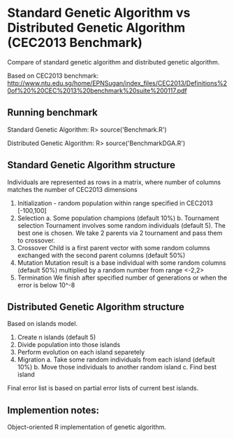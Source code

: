 # Standard Genetic Algorithm vs Distributed Genetic Algorithm (CEC2013 Benchmark)
Compare of standard genetic algorithm and distributed genetic algorithm.

Based on CEC2013 benchmark:
http://www.ntu.edu.sg/home/EPNSugan/index_files/CEC2013/Definitions%20of%20%20CEC%2013%20benchmark%20suite%200117.pdf

## Running benchmark 

Standard Genetic Algorithm:
R> source('Benchmark.R')

Distributed Genetic Algorithm:
R> source('BenchmarkDGA.R')

## Standard Genetic Algorithm structure

Individuals are represented as rows in a matrix, where number of columns matches the number of CEC2013 dimensions

1. Initialization - random population within range specified in CEC2013 [-100,100]
2. Selection
  a. Some population champions (default 10%)
  b. Tournament selection
    Tournament involves some random individuals (default 5). The best one is chosen.
    We take 2 parents via 2 tournament and pass them to crossover.
3. Crossover
  Child is a first parent vector with some random columns exchanged with the second parent columns (default 50%)
4. Mutation
  Mutation result is a base individual with some random columns (default 50%) multiplied by a random number from range <-2,2>
5. Termination
  We finish after specified number of generations or when the error is below 10^-8

## Distributed Genetic Algorithm structure

Based on islands model.

1. Create n islands (default 5)
2. Divide population into those islands
3. Perform evolution on each island separetely
4. Migration
  a. Take some random individuals from each island (default 10%)
  b. Move those individuals to another random island
  c. Find best island

Final error list is based on partial error lists of current best islands.

## Implemention notes:
Object-oriented R implementation of genetic algorithm.
